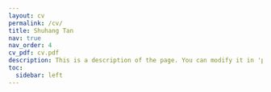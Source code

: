 ```yaml
---
layout: cv
permalink: /cv/
title: Shuhang Tan
nav: true
nav_order: 4
cv_pdf: cv.pdf
description: This is a description of the page. You can modify it in 'pages/_cv.md'. You can also change or remove the top pdf download button.
toc:
  sidebar: left
---
```

